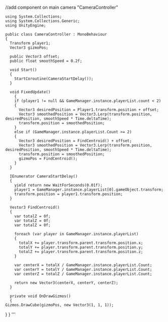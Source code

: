 //add component on main camera "CameraController"

    using System.Collections;
    using System.Collections.Generic;
    using UnityEngine;

    public class CameraController : MonoBehaviour
    {
      Transform player1;
      Vector3 gizmoPos;
  
      public Vector3 offset;
      public float smoothSpeed = 0.2f;
  
      void Start()
      {
        StartCoroutine(CameraStartDelay());
      }
  
      void FixedUpdate()
        {
        if (player1 != null && GameManager.instance.playerList.count < 2)
        {
          Vector3 desiredPosition = Player1.transform.position + offset;
          Vector3 smoothedPosition = Vector3.Lerp(transform.position, desiredPosition, smoothSpeed * Time.deltaTime);
          transform.position = smoothedPosition;
        }
        else if (GameManager.instance.playerList.Count >= 2)
        {
          Vector3 desiredPosition = FindCentroid() + offset;
          Vector3 smoothedPosition = Vector3.Lerp(transform.position, desiredPosition, smoothSpeed * Time.deltaTime);
          transform.position = smoothedPosition;
          gizmoPos = FindCentroid();
        }
      }
  
      IEnumerator CameraStartDelay()
      {
        yield return new WaitForSeconds(0.01f);
        player1 = GameManager.instance.playerList[0].gameObject.transform;
        transform.position = player1.transform.position;
      }
  
      Vestor3 FindCentroid()
      {
        var totalZ = 0f;
        var totalZ = 0f;
        var totalZ = 0f;
    
        foreach (var player in GameManager.instance.playerList)
        {
          totalX += player.transform.parent.transform.position.x;
          totalY += player.transform.parent.transform.position.y;
          totalZ += player.transform.parent.transform.position.z;
        }
    
        var centerX = totalX / GameManager.instance.playerList.Count;
        var centerY = totalY / GameManager.instance.playerList.Count;
        var centerZ = totalZ / GameManager.instance.playerList.Count;
    
        return new Vector3(centerX, centerY, centerZ);
      }
      
      private void OnDrawGizmos()
      {
    Gizmos.DrawCube(gizmoPos, new Vector3(1, 1, 1));
  }
}
'''
